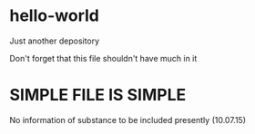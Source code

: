 # hello-world
Just another depository

Don't forget that this file shouldn't have much in it

# SIMPLE FILE IS SIMPLE
No information of substance to be included presently (10.07.15)
